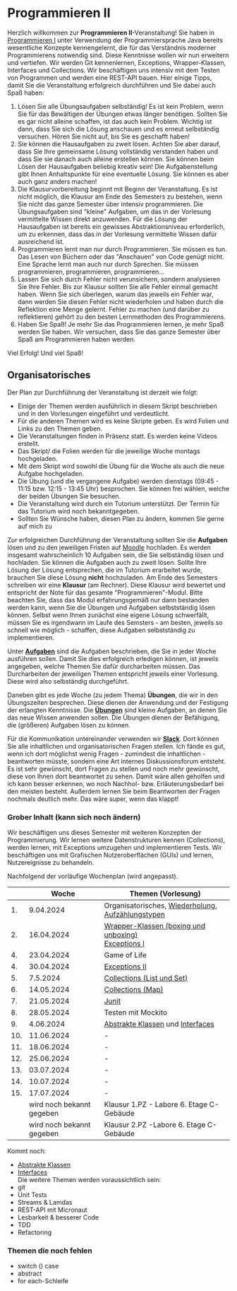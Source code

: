 # Programmieren II


Herzlich willkommen zur **Programmieren II**-Veranstaltung! Sie haben in [Programmieren I](https://freiheit.f4.htw-berlin.de/prog1) unter Verwendung der Programmiersprache Java bereits wesentliche Konzepte kennengelernt, die für das Verständnis moderner Programmierens notwendig sind. Diese Kenntnisse wollen wir nun erweitern und vertiefen. Wir werden Git kennenlernen, Exceptions, Wrapper-Klassen, Interfaces und Collections. Wir beschäftigen uns intensiv mit dem Testen von Programmen und werden eine REST-API bauen. Hier einige Tipps, damit Sie die Veranstaltung erfolgreich durchführen und Sie dabei auch Spaß haben:

1. Lösen Sie alle Übungsaufgaben selbständig! Es ist kein Problem, wenn Sie für das Bewältigen der Übungen etwas länger benötigen. Sollten Sie es gar nicht alleine schaffen, ist das auch kein Problem. Wichtig ist dann, dass Sie sich die Lösung anschauen und es erneut selbständig versuchen. Hören Sie nicht auf, bis Sie es geschafft haben!
2. Sie können die Hausaufgaben zu zweit lösen. Achten Sie aber darauf, dass Sie Ihre gemeinsame Lösung vollständig verstanden haben und dass Sie sie danach auch alleine erstellen können. Sie können beim Lösen der Hausaufgaben beliebig kreativ sein! Die Aufgabenstellung gibt Ihnen Anhaltspunkte für eine eventuelle Lösung. Sie können es aber auch ganz anders machen!
3. Die Klausurvorbereitung beginnt mit Beginn der Veranstaltung. Es ist nicht möglich, die Klausur am Ende des Semesters zu bestehen, wenn Sie nicht das ganze Semester über intensiv programmieren. Die Übungsaufgaben sind "kleine" Aufgaben, um das in der Vorlesung vermittelte Wissen direkt anzuwenden. Für die Lösung der Hausaufgaben ist bereits ein gewisses Abstraktionsniveau erforderlich, um zu erkennen, dass das in der Vorlesung vermittelte Wissen dafür ausreichend ist.
4. Programmieren lernt man nur durch Programmieren. Sie müssen es tun. Das Lesen von Büchern oder das "Anschauen" von Code genügt nicht. Eine Sprache lernt man auch nur durch Sprechen. Sie müssen programmieren, programmieren, programmieren...
5. Lassen Sie sich durch Fehler nicht verunsichern, sondern analysieren Sie Ihre Fehler. Bis zur Klausur sollten Sie alle Fehler einmal gemacht haben. Wenn Sie sich überlegen, warum das jeweils ein Fehler war, dann werden Sie diesen Fehler nicht wiederholen und haben durch die Reflektion eine Menge gelernt. Fehler zu machen (und darüber zu reflektieren) gehört zu den besten Lernmethoden des Programmierens.
6. Haben Sie Spaß! Je mehr Sie das Programmieren lernen, je mehr Spaß werden Sie haben. Wir versuchen, dass Sie das ganze Semester über Spaß am Programmieren haben werden. 

Viel Erfolg! Und viel Spaß!

## Organisatorisches

Der Plan zur Durchführung der Veranstaltung ist derzeit wie folgt:

- Einige der Themen werden ausführlich in diesem Skript beschrieben und in den Vorlesungen eingeführt und verdeutlicht.
- Für die anderen Themen wird es keine Skripte geben. Es wird Folien und Links zu den Themen geben.  
- Die Veranstaltungen finden in Präsenz statt. Es werden keine Videos erstellt.
- Das Skript/ die Folien werden für die jeweilige Woche montags hochgeladen.
- Mit dem Skript wird sowohl die Übung für die Woche als auch die neue Aufgabe hochgeladen.
- Die Übung (und die vergangene Aufgabe) werden dienstags (09:45 - 11:15 bzw. 12:15 - 13:45 Uhr) besprochen. Sie können frei wählen, welche der beiden Übungen Sie besuchen.
- Die Veranstaltung wird durch ein Tutorium unterstützt. Der Termin für das Tutorium wird noch bekanntgegeben.
- Sollten Sie Wünsche haben, diesen Plan zu ändern, kommen Sie gerne auf mich zu

Zur erfolgreichen Durchführung der Veranstaltung sollten Sie die **Aufgaben** lösen und zu den jeweiligen Fristen auf [Moodle](https://moodle.htw-berlin.de/course/view.php?id=42543) hochladen. Es werden insgesamt wahrscheinlich 10 Aufgaben sein, die Sie selbständig lösen und hochladen. Sie können die Aufgaben auch zu zweit lösen. Sollte Ihre Lösung der Lösung entsprechen, die im Tutorium erarbeitet wurde, brauchen Sie diese Lösung **nicht** hochzuladen. Am Ende des Semesters schreiben wir eine **Klausur** (am Rechner). Diese Klausur wird bewertet und entspricht der Note für das gesamte "Programmieren"-Modul. Bitte beachten Sie, dass das Modul erfahrungsgemäß nur dann bestanden werden kann, wenn Sie die Übungen und Aufgaben selbstständig lösen können. Selbst wenn Ihnen zunächst eine eigene Lösung schwerfällt, müssen Sie es irgendwann im Laufe des Semsters - am besten, jeweils so schnell wie möglich - schaffen, diese Aufgaben selbstständig zu implementieren.

Unter [**Aufgaben**](aufgaben.md#aufgaben) sind die Aufgaben beschrieben, die Sie in jeder Woche ausführen sollen. Damit Sie dies erfolgreich erledigen können, ist jeweils angegeben, welche Themen Sie dafür durcharbeiten müssen. Das Durcharbeiten der jeweiligen Themen entspricht jeweils einer Vorlesung. Diese wird also selbständig durchgeführt.

Daneben gibt es jede Woche (zu jedem Thema) **Übungen**, die wir in den Übungszeiten besprechen. Diese dienen der Anwendung und der Festigung der erlangten Kenntnisse. Die [**Übungen**](uebungen.md#ubungsblatter-wochenweise) sind kleine Aufgaben, an denen Sie das neue Wissen anwenden sollen. Die Übungen dienen der Befähigung, die (größeren) Aufgaben lösen zu können.

Für die Kommunikation untereinander verwenden wir [**Slack**](https://slack.com/intl/de-de/). Dort können Sie alle inhaltlichen und organisatorischen Fragen stellen. Ich fände es gut, wenn ich dort möglichst wenig Fragen - zumindest die inhaltlichen - beantworten müsste, sondern eine Art internes Diskussionsforum entsteht. Es ist sehr gewünscht, dort Fragen zu stellen und noch mehr gewünscht, diese von Ihnen dort beantwortet zu sehen. Damit wäre allen geholfen und ich kann besser erkennen, wo noch Nachhol- bzw. Erläuterungsbedarf bei den meisten besteht. Außerdem lernen Sie beim Beantworten der Fragen nochmals deutlich mehr. Das wäre super, wenn das klappt!

### Grober Inhalt (kann sich noch ändern)

Wir beschäftigen uns dieses Semester mit weiteren Konzepten der Programmierung. Wir lernen weitere Datenstrukturen kennen (Collections), werden lernen, mit Exceptions umzugehen und implementieren Tests. Wir beschäftigen uns mit Grafischen Nutzeroberflächen (GUIs) und lernen, Nutzereignisse zu behandeln.

Nachfolgend der vorläufige Wochenplan (wird angepasst).

|     | Woche                     | Themen (Vorlesung)                                                                                               | 
|-----|---------------------------|------------------------------------------------------------------------------------------------------------------|
| 1.  | 9.04.2024                 | Organisatorisches, [Wiederholung](wiederholung.md#datentypen), [Aufzählungstypen](enum.md#aufzahlungstypen-enum) |
| 2.  | 16.04.2024                | [Wrapper-Klassen (boxing und unboxing)](wrapper.md#wrapper-klassen)<br/>[Exceptions I](exceptions.md#exceptions) | 
| 4.  | 23.04.2024                | Game of Life                                                                                                     | 
| 4.  | 30.04.2024                | [Exceptions II](exceptions.md#die-vererbungshierarchie-der-klasse-exception)                                     | 
| 5.  | 7.5.2024                  | [Collections (List und Set)](collections.md#collections)                                                         |                                                         
| 6.  | 14.05.2024                | [Collections (Map)](maps.md#maps)                                                                                |  
| 7.  | 21.05.2024                | [Junit](junit.md)                                                                                                |                                                     
| 8.  | 28.05.2024                | Testen mit Mockito                                                                                               |                                      
| 9.  | 4.06.2024                 | [Abstrakte Klassen](abstrakt.md#abstrakte-klassen) und [Interfaces](interfaces.md#interfaces)                                                                           |   
| 10. | 11.06.2024                | -                                                                                                                |                   
| 11. | 18.06.2024                | -                                                                                                                | 
| 12. | 25.06.2024                | -                                                                                                                | 
| 13. | 03.07.2024                | -                                                                                                                | 
| 14. | 10.07.2024                | -                                                                                                                |        
| 15. | 17.07.2024                | -                                                                                                                |  
|     | wird noch bekannt gegeben | Klausur 1.PZ - Labore 6. Etage C-Gebäude                                                                         |                
|     | wird noch bekannt gegeben | Klausur 2.PZ -Labore 6. Etage C-Gebäude                                                                          |                

Kommt noch:
- [Abstrakte Klassen](abstrakt.md#abstrakte-klassen)
- [Interfaces](interfaces.md#interfaces)     
Die weitere Themen werden voraussichtlich sein:
- git
- Unit Tests
- Streams & Lamdas 
- REST-API mit Micronaut
- Lesbarkeit & besserer Code 
- TDD
- Refactoring 

### Themen die noch fehlen
- switch () case 
- abstract 
- for each-Schleife


